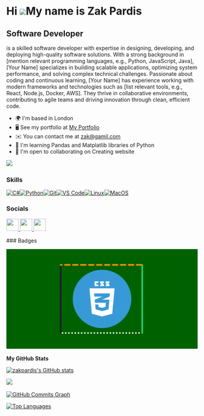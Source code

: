 Hi ![](https://user-images.githubusercontent.com/18350557/176309783-0785949b-9127-417c-8b55-ab5a4333674e.gif)My name is Zak Pardis
==================================================================================================================================

Software Developer
------------------

is a skilled software developer with expertise in designing, developing, and deploying high-quality software solutions. With a strong background in \[mention relevant programming languages, e.g., Python, JavaScript, Java\], \[Your Name\] specializes in building scalable applications, optimizing system performance, and solving complex technical challenges. Passionate about coding and continuous learning, \[Your Name\] has experience working with modern frameworks and technologies such as \[list relevant tools, e.g., React, Node.js, Docker, AWS\]. They thrive in collaborative environments, contributing to agile teams and driving innovation through clean, efficient code.

* 🌍  I'm based in London
* 🖥️  See my portfolio at [My Portfolio](http://www.portfolio.dev)
* ✉️  You can contact me at [zak@gamil.com](mailto:zak@gamil.com)
* 🧠  I'm learning Pandas and Matplatlib libraries of Python
* 🤝  I'm open to collaborating on Creating website

<a href="https://www.github.com/zakpardis" target="_blank" rel="noreferrer"><img
src="https://img.shields.io/github/followers/zakpardis?logo=github&style=for-the-badge&color=0891b2&labelColor=831843" /></a>
### Skills

<p align="left">
<a href="https://docs.microsoft.com/en-us/dotnet/csharp/" target="_blank" rel="noreferrer"><img src="https://raw.githubusercontent.com/danielcranney/readme-generator/main/public/icons/skills/csharp-colored.svg" width="36" height="36" alt="C#" /></a><a href="https://www.python.org/" target="_blank" rel="noreferrer"><img src="https://raw.githubusercontent.com/danielcranney/readme-generator/main/public/icons/skills/python-colored.svg" width="36" height="36" alt="Python" /></a><a href="https://git-scm.com/" target="_blank" rel="noreferrer"><img src="https://raw.githubusercontent.com/danielcranney/readme-generator/main/public/icons/skills/git-colored.svg" width="36" height="36" alt="Git" /></a><a href="https://code.visualstudio.com/" target="_blank" rel="noreferrer"><img src="https://raw.githubusercontent.com/danielcranney/readme-generator/main/public/icons/skills/visualstudiocode.svg" width="36" height="36" alt="VS Code" /></a><a href="https://www.linux.org" target="_blank" rel="noreferrer"><img src="https://raw.githubusercontent.com/danielcranney/readme-generator/main/public/icons/skills/linux-colored.svg" width="36" height="36" alt="Linux" /></a><a href="https://apple.com" target="_blank" rel="noreferrer"><img src="https://raw.githubusercontent.com/danielcranney/readme-generator/main/public/icons/skills/macos-colored.svg" width="36" height="36" alt="MacOS" /></a>
</p>

### Socials

<p align="left"> <a href="https://www.github.com/zakpardis" target="_blank" rel="noreferrer"> <picture> <source media="(prefers-color-scheme: dark)" srcset="https://raw.githubusercontent.com/danielcranney/readme-generator/main/public/icons/socials/github-dark.svg" /> <source media="(prefers-color-scheme: light)" srcset="https://raw.githubusercontent.com/danielcranney/readme-generator/main/public/icons/socials/github.svg" /> <img src="https://raw.githubusercontent.com/danielcranney/readme-generator/main/public/icons/socials/github.svg" width="32" height="32" /> </picture> </a> <a href="http://www.instagram.com/zakpardis" target="_blank" rel="noreferrer"> <picture> <source media="(prefers-color-scheme: dark)" srcset="https://raw.githubusercontent.com/danielcranney/readme-generator/main/public/icons/socials/instagram-dark.svg" /> <source media="(prefers-color-scheme: light)" srcset="https://raw.githubusercontent.com/danielcranney/readme-generator/main/public/icons/socials/instagram.svg" /> <img src="https://raw.githubusercontent.com/danielcranney/readme-generator/main/public/icons/socials/instagram.svg" width="32" height="32" /> </picture> </a> <a href="https://www.linkedin.com/in/zakpardis" target="_blank" rel="noreferrer"> <picture> <source media="(prefers-color-scheme: dark)" srcset="https://raw.githubusercontent.com/danielcranney/readme-generator/main/public/icons/socials/linkedin-dark.svg" /> <source media="(prefers-color-scheme: light)" srcset="https://raw.githubusercontent.com/danielcranney/readme-generator/main/public/icons/socials/linkedin.svg" /> <img src="https://raw.githubusercontent.com/danielcranney/readme-generator/main/public/icons/socials/linkedin.svg" width="32" height="32" /> </picture> </a></p>
### Badges

![alt text](Picture1.png)



<b>My GitHub Stats</b>

<a href="http://www.github.com/zakpardis"><img src="https://github-readme-stats.vercel.app/api?username=zakpardis&show_icons=true&hide=&title_color=ef4444&text_color=ffffff&icon_color=0891b2&bg_color=831843&hide_border=true&show_icons=true" alt="zakpardis's GitHub stats" /></a>

<a href="http://www.github.com/zakpardis"><img src="https://github-readme-streak-stats.herokuapp.com/?user=zakpardis&stroke=ffffff&background=831843&ring=ef4444&fire=ef4444&currStreakNum=ffffff&currStreakLabel=ef4444&sideNums=ffffff&sideLabels=ffffff&dates=ffffff&hide_border=true" /></a>

<a href="http://www.github.com/zakpardis"><img src="https://github-readme-activity-graph.cyclic.app/graph?username=zakpardis&bg_color=831843&color=ffffff&line=0891b2&point=ffffff&area_color=831843&area=true&hide_border=true&custom_title=GitHub%20Commits%20Graph" alt="GitHub Commits Graph" /></a>

<a href="https://github.com/zakpardis" align="left"><img src="https://github-readme-stats.vercel.app/api/top-langs/?username=zakpardis&langs_count=10&title_color=ef4444&text_color=ffffff&icon_color=0891b2&bg_color=831843&hide_border=true&locale=en&custom_title=Top%20%Languages" alt="Top Languages" /></a>



